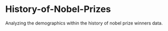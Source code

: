 # History-of-Nobel-Prizes
Analyzing the demographics within the history of nobel prize winners data.
